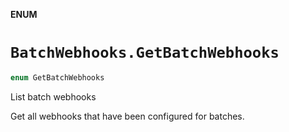 **ENUM**

# `BatchWebhooks.GetBatchWebhooks`

```swift
enum GetBatchWebhooks
```

List batch webhooks

Get all webhooks that have been configured for batches.
